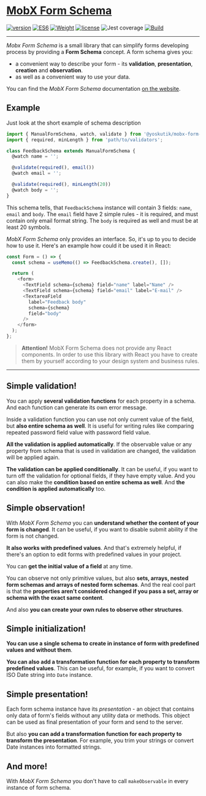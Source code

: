 # [MobX Form Schema](https://yoskutik.github.io/mobx-form-schema/)

[![version](https://img.shields.io/npm/v/@yoskutik/form-schema)](https://www.npmjs.com/package/@yoskutik/form-schema)
[![ES6](https://img.shields.io/badge/EcmaScript-v.6-blue)](https://github.com/yoskutik/form-schema)
[![Weight](https://raw.githubusercontent.com/Yoskutik/form-schema/master/badges/weight.svg)](https://github.com/yoskutik/form-schema)
[![license](https://img.shields.io/npm/l/@yoskutik/form-schema)](https://www.npmjs.com/package/@yoskutik/form-schema)
![Jest coverage](https://raw.githubusercontent.com/Yoskutik/form-schema/master/badges/coverage-jest%20coverage.svg)
[![Build](https://github.com/Yoskutik/form-schema/actions/workflows/build.yml/badge.svg)](https://github.com/Yoskutik/mobx-form-schema/actions/workflows/build.yml)

---

_Mobx Form Schema_ is a small library that can simplify forms developing process by
providing a **Form Schema** concept. A form schema gives you:
* a convenient way to describe your form - its **validation**, **presentation**,
**creation** and **observation**.
* as well as a convenient way to use your data.

You can find the _MobX Form Schema_ documentation
[on the website](https://yoskutik.github.io/form-schema/).



## Example


Just look at the short example of schema description

```typescript
import { ManualFormSchema, watch, validate } from '@yoskutik/mobx-form-schema';
import { required, minLength } from 'path/to/validators';

class FeedbackSchema extends ManualFormSchema {
  @watch name = '';

  @validate(required(), email())
  @watch email = '';

  @validate(required(), minLength(20))
  @watch body = '';
}
```

This schema tells, that `FeedbackSchema` instance will contain 3 fields: `name`,
`email` and `body`. The `email` field have 2 simple rules - it is required, and
must contain only email format string. The `body` is required as well and must
be at least 20 symbols.

_MobX Form Schema_ only provides an interface. So, it's up to you to decide how
to use it. Here's an example how could it be used it in React:

```typescript jsx
const Form = () => {
  const schema = useMemo(() => FeedbackSchema.create(), []);

  return (
    <form>
      <TextField schema={schema} field="name" label="Name" />
      <TextField schema={schema} field="email" label="E-mail" />
      <TextareaField
        label="Feedback body"
        schema={schema}
        field="body"
      />
    </form>
  );
};
```

> **Attention!** MobX Form Schema does not provide any React components.
> In order to use this library with React you have to create them by
> yourself according to your design system and business rules.

---


## Simple validation!

You can apply **several validation functions** for each property in a schema.
And each function can generate its own error message.

Inside a validation function you can use not only current value of the field,
but **also entire schema as well**. It is useful for writing rules like
comparing repeated password field value with password field value.

**All the validation is applied automatically**. If the observable value or
any property from schema that is used in validation are changed, the
validation will be applied again.

**The validation can be applied conditionally**. It can be useful, if you want
to turn off the validation for optional fields, if they have empty value. And
you can also make the **condition based on entire schema as well**. And **the
condition is applied automatically** too.


## Simple observation!

With _MobX Form Schema_ you can **understand whether the content of your
form is changed**. It can be useful, if you want to disable submit ability
if the form is not changed.

**It also works with predefined values**. And that's extremely helpful, if
there's an option to edit forms with predefined values in your project.

You can **get the initial value of a field** at any time.

You can observe not only primitive values, but also **sets, arrays, nested
form schemas and arrays of nested form schemas**. And the real cool part is
that the **properties aren't considered changed if you pass a set, array or
schema with the exact same content**.

And also **you can create your own rules to observe other structures**.


## Simple initialization!

**You can use a single schema to create in instance of form with predefined
values and without them**.

**You can also add a transformation function for each property to transform
predefined values**. This can be useful, for example, if you want to
convert ISO Date string into `Date` instance.


## Simple presentation!

Each form schema instance have its _presentation_ - an object that contains
only data of form's fields without any utility data or methods. This object
can be used as final presentation of your form and send to the server.

But also **you can add a transformation function for each property to
transform the presentation**. For example, you trim your strings or convert
Date instances into formatted strings.


## And more!

With _MobX Form Schema_ you don't have to call `makeObservable` in every
instance of form schema.
